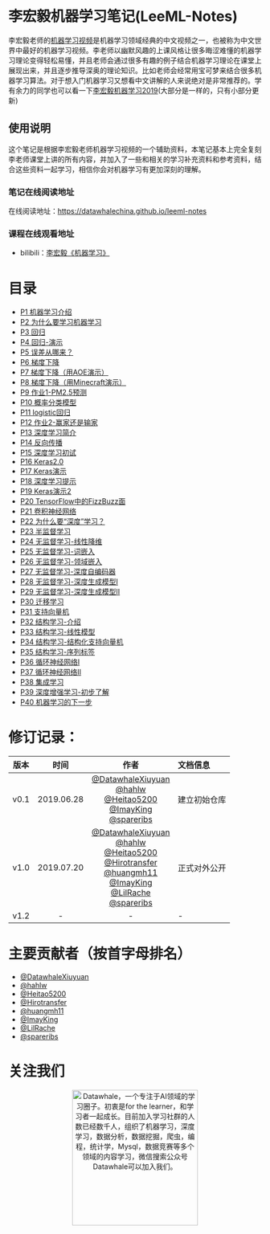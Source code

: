 # 李宏毅机器学习笔记(LeeML-Notes)
李宏毅老师的[机器学习视频](http://speech.ee.ntu.edu.tw/~tlkagk/courses_ML17.html)是机器学习领域经典的中文视频之一，也被称为中文世界中最好的机器学习视频。李老师以幽默风趣的上课风格让很多晦涩难懂的机器学习理论变得轻松易懂，并且老师会通过很多有趣的例子结合机器学习理论在课堂上展现出来，并且逐步推导深奥的理论知识。比如老师会经常用宝可梦来结合很多机器学习算法。对于想入门机器学习又想看中文讲解的人来说绝对是非常推荐的。学有余力的同学也可以看一下[李宏毅机器学习2019](http://speech.ee.ntu.edu.tw/~tlkagk/courses_ML19.html)(大部分是一样的，只有小部分更新)


## 使用说明
这个笔记是根据李宏毅老师机器学习视频的一个辅助资料，本笔记基本上完全复刻李老师课堂上讲的所有内容，并加入了一些和相关的学习补充资料和参考资料，结合这些资料一起学习，相信你会对机器学习有更加深刻的理解。

### 笔记在线阅读地址
在线阅读地址：https://datawhalechina.github.io/leeml-notes

### 课程在线观看地址
- bilibili：[李宏毅《机器学习》](https://www.bilibili.com/video/av59538266)

# 目录
- [P1 机器学习介绍](https://datawhalechina.github.io/leeml-notes/#/chapter1/chapter1)
- [P2 为什么要学习机器学习](https://datawhalechina.github.io/leeml-notes/#/chapter2/chapter2)
- [P3 回归](https://datawhalechina.github.io/leeml-notes/#/chapter3/chapter3)
- [P4 回归-演示](https://datawhalechina.github.io/leeml-notes/#/chapter4/chapter4)
- [P5 误差从哪来？](https://datawhalechina.github.io/leeml-notes/#/chapter5/chapter5)
- [P6 梯度下降](https://datawhalechina.github.io/leeml-notes/#/chapter6/chapter6)
- [P7 梯度下降（用AOE演示）](https://datawhalechina.github.io/leeml-notes/#/chapter7/chapter7)
- [P8 梯度下降（用Minecraft演示）](https://datawhalechina.github.io/leeml-notes/#/chapter8/chapter8)
- [P9 作业1-PM2.5预测](https://datawhalechina.github.io/leeml-notes/#/chapter9/chapter9)
- [P10 概率分类模型](https://datawhalechina.github.io/leeml-notes/#/chapter10/chapter10)
- [P11 logistic回归](https://datawhalechina.github.io/leeml-notes/#/chapter11/chapter11)
- [P12 作业2-赢家还是输家](https://datawhalechina.github.io/leeml-notes/#/chapter12/chapter12)
- [P13 深度学习简介](https://datawhalechina.github.io/leeml-notes/#/chapter13/chapter13)
- [P14 反向传播](https://datawhalechina.github.io/leeml-notes/#/chapter14/chapter14)
- [P15 深度学习初试](https://datawhalechina.github.io/leeml-notes/#/chapter15/chapter15)
- [P16 Keras2.0](https://datawhalechina.github.io/leeml-notes/#/chapter16/chapter16)
- [P17 Keras演示](https://datawhalechina.github.io/leeml-notes/#/chapter17/chapter17)
- [P18 深度学习提示](https://datawhalechina.github.io/leeml-notes/#/chapter18/chapter18)
- [P19 Keras演示2](https://datawhalechina.github.io/leeml-notes/#/chapter19/chapter19)
- [P20 TensorFlow中的FizzBuzz面](https://datawhalechina.github.io/leeml-notes/#/chapter20/chapter20)
- [P21 卷积神经网络](https://datawhalechina.github.io/leeml-notes/#/chapter21/chapter21)
- [P22 为什么要“深度”学习？](https://datawhalechina.github.io/leeml-notes/#/chapter22/chapter22)
- [P23 半监督学习](https://datawhalechina.github.io/leeml-notes/#/chapter23/chapter23)
- [P24 无监督学习-线性降维](https://datawhalechina.github.io/leeml-notes/#/chapter24/chapter24)
- [P25 无监督学习-词嵌入](https://datawhalechina.github.io/leeml-notes/#/chapter25/chapter25)
- [P26 无监督学习-领域嵌入](https://datawhalechina.github.io/leeml-notes/#/chapter26/chapter26)
- [P27 无监督学习-深度自编码器](https://datawhalechina.github.io/leeml-notes/#/chapter27/chapter27)
- [P28 无监督学习-深度生成模型I](https://datawhalechina.github.io/leeml-notes/#/chapter28/chapter28)
- [P29 无监督学习-深度生成模型II](https://datawhalechina.github.io/leeml-notes/#/chapter29/chapter29)
- [P30 迁移学习](https://datawhalechina.github.io/leeml-notes/#/chapter30/chapter30)
- [P31 支持向量机](https://datawhalechina.github.io/leeml-notes/#/chapter31/chapter31)
- [P32 结构学习-介绍](https://datawhalechina.github.io/leeml-notes/#/chapter32/chapter32)
- [P33 结构学习-线性模型](https://datawhalechina.github.io/leeml-notes/#/chapter33/chapter33)
- [P34 结构学习-结构化支持向量机](https://datawhalechina.github.io/leeml-notes/#/chapter34/chapter34)
- [P35 结构学习-序列标签](https://datawhalechina.github.io/leeml-notes/#/chapter35/chapter35)
- [P36 循环神经网络I](https://datawhalechina.github.io/leeml-notes/#/chapter36/chapter36)
- [P37 循环神经网络II](https://datawhalechina.github.io/leeml-notes/#/chapter37/chapter37)
- [P38 集成学习](https://datawhalechina.github.io/leeml-notes/#/chapter38/chapter38)
- [P39 深度增强学习-初步了解](https://datawhalechina.github.io/leeml-notes/#/chapter39/chapter39)
- [P40 机器学习的下一步](https://datawhalechina.github.io/leeml-notes/#/chapter40/chapter40)


# 修订记录：
|版本|时间|作者|文档信息 |
|---|:--:|:--:|:--|
| v0.1 |2019.06.28|[@DatawhaleXiuyuan](https://github.com/DatawhaleXiuyuan)<br>[@hahlw](https://github.com/hahlw)<br>[@Heitao5200](https://github.com/Heitao5200)<br>[@ImayKing](https://github.com/Imay-King)<br>[@spareribs](https://github.com/spareribs)|建立初始仓库 |
| v1.0 |2019.07.20|[@DatawhaleXiuyuan](https://github.com/DatawhaleXiuyuan)<br>[@hahlw](https://github.com/hahlw)<br>[@Heitao5200](https://github.com/Heitao5200)<br>[@Hirotransfer](https://github.com/Hirotransfer)<br>[@huangmh11](https://github.com/huangmh11)<br>[@ImayKing](https://github.com/Imay-King)<br>[@LilRache](https://github.com/LilRachel)<br>[@spareribs](https://github.com/spareribs)<br> |正式对外公开|
| v1.2|-|-|- |



# 主要贡献者（按首字母排名）

- [@DatawhaleXiuyuan](https://github.com/DatawhaleXiuyuan)
- [@hahlw](https://github.com/hahlw)
- [@Heitao5200](https://github.com/Heitao5200)
- [@Hirotransfer](https://github.com/Hirotransfer)
- [@huangmh11](https://github.com/huangmh11)
- [@ImayKing](https://github.com/Imay-King)
- [@LilRache](https://github.com/LilRachel)
- [@spareribs](https://github.com/spareribs)


# 关注我们

<div align=center><img src="https://raw.githubusercontent.com/datawhalechina/pumpkin-book/master/res/qrcode.jpeg" width = "250" height = "270" alt="Datawhale，一个专注于AI领域的学习圈子。初衷是for the learner，和学习者一起成长。目前加入学习社群的人数已经数千人，组织了机器学习，深度学习，数据分析，数据挖掘，爬虫，编程，统计学，Mysql，数据竞赛等多个领域的内容学习，微信搜索公众号Datawhale可以加入我们。"></div>




